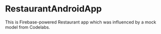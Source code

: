 # RestaurantAndroidApp

This is Firebase-powered Restaurant app which was influenced by a mock model from Codelabs. 
